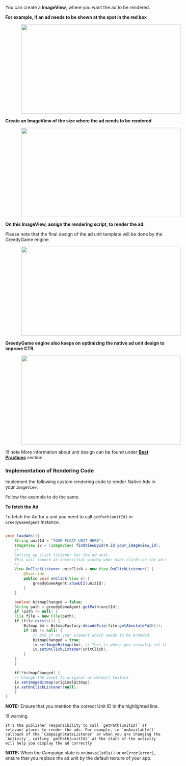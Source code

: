 You can create a **ImageView**, where you want the ad to be rendered.

**For example, if an ad needs to be shown at the spot in the red box**

<img src="/img/new/11a_mock.jpg" alt="" style="margin-left: 50px" width="500" height="280">

**Create an ImageView of the size where the ad needs to be rendered**

<img src="/img/new/11b_mock.jpg" alt="" style="margin-left: 50px" width="500" height="280">

**On this ImageView, assign the rendering script, to render the ad.**

Please note that the final design of the ad unit template will be done by the GreedyGame engine.

<img src="/img/new/11c_mock.jpg" alt="" style="margin-left: 50px" width="500" height="280">


**GreedyGame engine also keeps on optimizing the native ad unit design to improve CTR.**

<img src="/img/new/11d_mock.jpg" alt="" style="margin-left: 50px" width="500" height="280">


!!! note
    More information about unit design can be found under **<a target="_blank" rel="noopener noreferrer" href="/best_practices/#creating-units">Best Practices</a>** section.


### **Implementation of Rendering Code**
Implement the following custom rendering code to render Native Ads in your `ImageView`.

Follow the example to do the same.

**To fetch the Ad**

To fetch the Ad for a unit you need to call `getPath(unitId)` in `GreedyGameAgent` instance.

```Java tab= hl_lines="2"

void loadAds(){
    String unitId = "YOUR FLOAT UNIT HERE";
    ImageView iv = (ImageView) findViewById(R.id.your_imageview_id);
    /*
    Setting up click listener for the ad unit. 
    This will launch an intersitial window when user clicks on the ad unit.
    */
    View.OnClickListener unitClick = new View.OnClickListener() {
        @Override
        public void onClick(View v) {
            greedyGameAgent.showUII(unitId); 
        }
    }

    boolean bitmapChanged = false;
    String path = greedyGameAgent.getPath(unitId);
    if (path != null) {
    File file = new File(path);
    if (file.exists()) {
        Bitmap bm = BitmapFactory.decodeFile(file.getAbsolutePath());
        if (bm != null) {
            // Use it on your element which needs to be branded.
            bitmapChanged = true;
            iv.setImageBitmap(bm); // This is where you actually set the Native Ad
            iv.setOnClickListener(unitClick);
        }
    }
    }

    if(!bitmapChanged) {
    // Change the asset to original or default texture
    iv.setImageBitmap(originalBitmap);
    iv.setOnClickListener(null);
    }
}
```

**NOTE:** Ensure that you mention the correct Unit ID in the highlighted line.

<!-- ```Java tab="Kotlin"
val adUnitIV = ImageView(context) // AdUnit ImageView to render ad
// Game logics
val unitPath = greedyGame.getPath(ADUNIT_CREATED)
if(unitPath.isNotEmpty()) {
    // GreedyGameAgent has an ad that can be rendered for this Unit id.
    val adBitmap = BitmapHelper.getBitmap(unitPath)
    adUnitIV.bitmap = adBitmap
} else {
    // GreedyGame does not have a valid Ad for this Unit id at the moment
}
``` -->

!!! warning
    
    It's the publisher responsibility to call `getPath(unitId)` at relevant places to render the ads. For example, in `onAvailable()` callback of the `CampaignStateListener` or when you are changing the `Activity`, calling `getPath(unitId)` at the start of the activity will help you display the ad correctly


**NOTE:** When the Campaign state is `onUnavailable()` or `onError(error)`, ensure that you replace the ad unit by the default texture of your app.
